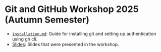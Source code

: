 # Git and GitHub Workshop 2025 (Autumn Semester)

- [`installation.md`](./installation.md): Guide for installing git and setting up authentication using gh cli.
- [Slides](./GitGitHub25Slides.pdf): Slides that were presented in the workshop.
